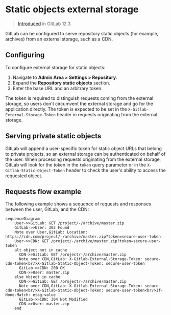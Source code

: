 # Static objects external storage

> [Introduced](https://gitlab.com/gitlab-org/gitlab-foss/-/merge_requests/31025) in GitLab 12.3.

GitLab can be configured to serve repository static objects (for example, archives) from an external
storage, such as a CDN.

## Configuring

To configure external storage for static objects:

1. Navigate to **Admin Area > Settings > Repository**.
1. Expand the **Repository static objects** section.
1. Enter the base URL and an arbitrary token.

The token is required to distinguish requests coming from the external storage, so users don't
circumvent the external storage and go for the application directly. The token is expected to be
set in the `X-Gitlab-External-Storage-Token` header in requests originating from the external
storage.

## Serving private static objects

GitLab will append a user-specific token for static object URLs that belong to private projects,
so an external storage can be authenticated on behalf of the user. When processing requests originating
from the external storage, GitLab will look for the token in the `token` query parameter or in
the `X-Gitlab-Static-Object-Token` header to check the user's ability to access the requested object.

## Requests flow example

The following example shows a sequence of requests and responses between the user,
GitLab, and the CDN:

```mermaid
sequenceDiagram
    User->>GitLab: GET /project/-/archive/master.zip
    GitLab->>User: 302 Found
    Note over User,GitLab: Location: https://cdn.com/project/-/archive/master.zip?token=secure-user-token
    User->>CDN: GET /project/-/archive/master.zip?token=secure-user-token
    alt object not in cache
      CDN->>GitLab: GET /project/-/archive/master.zip
      Note over CDN,GitLab: X-Gitlab-External-Storage-Token: secure-cdn-token<br/>X-Gitlab-Static-Object-Token: secure-user-token
      GitLab->>CDN: 200 OK
      CDN->>User: master.zip
    else object in cache
      CDN->>GitLab: GET /project/-/archive/master.zip
      Note over CDN,GitLab: X-Gitlab-External-Storage-Token: secure-cdn-token<br/>X-Gitlab-Static-Object-Token: secure-user-token<br/>If-None-Match: etag-value
      GitLab->>CDN: 304 Not Modified
      CDN->>User: master.zip
    end
```
